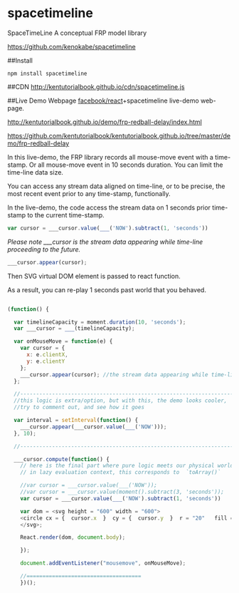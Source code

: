 spacetimeline
=============

SpaceTimeLine A conceptual FRP model library


https://github.com/kenokabe/spacetimeline

##Install

`npm install spacetimeline`

##CDN
 http://kentutorialbook.github.io/cdn/spacetimeline.js

##Live Demo Webpage
 [facebook/react](https://github.com/facebook/react)+spacetimeline live-demo web-page.

http://kentutorialbook.github.io/demo/frp-redball-delay/index.html

https://github.com/kentutorialbook/kentutorialbook.github.io/tree/master/demo/frp-redball-delay

In this live-demo, the FRP library records all mouse-move event with a time-stamp.
Or all mouse-move event in 10 seconds duration. You can limit the time-line data size.

You can access any stream data aligned on time-line, or to be precise,  the most recent event prior to any time-stamp, functionally.

In the live-demo, the code access the stream data on 1 seconds prior time-stamp to the current time-stamp.

```js
var cursor = ___cursor.value(___('NOW').subtract(1, 'seconds'))
```

*Please note ___cursor is the stream data appearing while time-line proceeding to the future.*

```js
___cursor.appear(cursor);
```

Then SVG virtual DOM element is passed to react function.

As a result, you can re-play 1 seconds past world that you behaved.

```js

(function() {

  var timelineCapacity = moment.duration(10, 'seconds');
  var ___cursor = ___(timelineCapacity);

  var onMouseMove = function(e) {
    var cursor = {
      x: e.clientX,
      y: e.clientY
    };
    ___cursor.appear(cursor); //the stream data appearing while time-line proceeding to the future
  };

  //----------------------------------------------------------------------------------
  //this logic is extra/option, but with this, the demo looks cooler,
  //try to comment out, and see how it goes

  var interval = setInterval(function() {
    ___cursor.appear(___cursor.value(___('NOW')));
  }, 10);

  //-----------------------------------------------------------------------------------

  ___cursor.compute(function() {  
    // here is the final part where pure logic meets our physical world
    // in lazy evaluation context, this corresponds to  `toArray()`

    //var cursor = ___cursor.value(___('NOW'));
    //var cursor = ___cursor.value(moment().subtract(3, 'seconds'));
    var cursor = ___cursor.value(___('NOW').subtract(1, 'seconds'))

    var dom = <svg height = "600" width = "600">
    <circle cx = {  cursor.x  }  cy = {  cursor.y  }  r = "20"   fill = "red" />
    </svg>;

    React.render(dom, document.body);

    });

    document.addEventListener("mousemove", onMouseMove);

    //====================================
    })();


```
